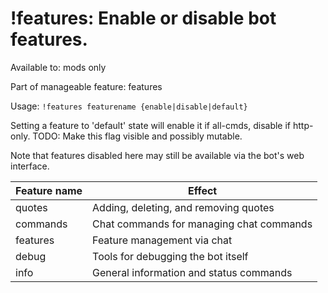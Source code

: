 # !features: Enable or disable bot features.

Available to: mods only

Part of manageable feature: features

Usage: `!features featurename {enable|disable|default}`

Setting a feature to 'default' state will enable it if all-cmds, disable if
http-only. TODO: Make this flag visible and possibly mutable.

Note that features disabled here may still be available via the bot's web
interface.

Feature name | Effect
-------------|-------------
quotes | Adding, deleting, and removing quotes
commands | Chat commands for managing chat commands
features | Feature management via chat
debug | Tools for debugging the bot itself
info | General information and status commands


